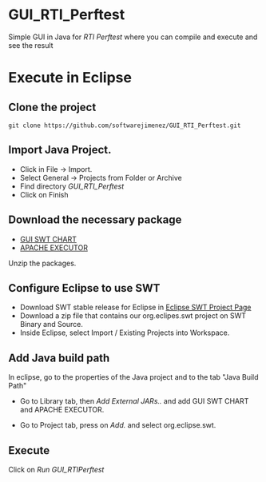 # GUI_RTI_Perftest
Simple GUI in Java for *RTI Perftest* where you can compile and execute and see the result

# Execute in Eclipse

## Clone the project

```
git clone https://github.com/softwarejimenez/GUI_RTI_Perftest.git
```

## Import Java Project.

* Click in File -> Import.  
* Select General -> Projects from Folder or Archive
* Find directory *GUI_RTI_Perftest*
* Click on Finish


## Download the necessary package

* [GUI SWT CHART](http://www.java2s.com/Code/Jar/o/Downloadorgswtchart060jar.htm)
* [APACHE EXECUTOR](http://www.java2s.com/Code/Jar/c/Downloadcommonsexec13jar.htm)

Unzip the packages.

## Configure Eclipse to use SWT

* Download SWT stable release for Eclipse in [Eclipse SWT Project Page](http://www.eclipse.org/swt/)
* Download a zip file that contains our org.eclipes.swt project on SWT Binary and Source.
* Inside Eclipse, select Import / Existing Projects into Workspace.

## Add Java build path

In eclipse, go to the properties of the Java project and to the tab "Java Build Path"

* Go to Library tab, then *Add External JARs..* and add GUI SWT CHART and APACHE EXECUTOR.

* Go to Project tab, press on *Add.* and select org.eclipse.swt.

## Execute

Click on *Run GUI_RTIPerftest*